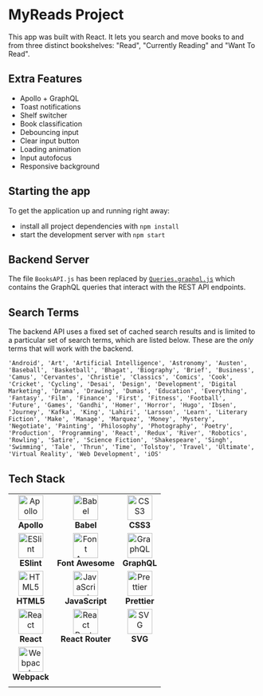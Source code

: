 # MyReads Project

This app was built with React. It lets you search and move books to and from three distinct bookshelves: "Read", "Currently Reading" and "Want To Read".

## Extra Features

* Apollo + GraphQL
* Toast notifications
* Shelf switcher
* Book classification
* Debouncing input
* Clear input button
* Loading animation
* Input autofocus
* Responsive background

## Starting the app

To get the application up and running right away:

* install all project dependencies with `npm install`
* start the development server with `npm start`

## Backend Server

The file `BooksAPI.js` has been replaced by [`Queries.graphql.js`](src/utils/Queries.graphql.js) which contains the GraphQL queries that interact with the REST API endpoints.

## Search Terms

The backend API uses a fixed set of cached search results and is limited to a particular set of search terms, which are listed below. These are the _only_ terms that will work with the backend.

```
'Android', 'Art', 'Artificial Intelligence', 'Astronomy', 'Austen', 'Baseball', 'Basketball', 'Bhagat', 'Biography', 'Brief', 'Business', 'Camus', 'Cervantes', 'Christie', 'Classics', 'Comics', 'Cook', 'Cricket', 'Cycling', 'Desai', 'Design', 'Development', 'Digital Marketing', 'Drama', 'Drawing', 'Dumas', 'Education', 'Everything', 'Fantasy', 'Film', 'Finance', 'First', 'Fitness', 'Football', 'Future', 'Games', 'Gandhi', 'Homer', 'Horror', 'Hugo', 'Ibsen', 'Journey', 'Kafka', 'King', 'Lahiri', 'Larsson', 'Learn', 'Literary Fiction', 'Make', 'Manage', 'Marquez', 'Money', 'Mystery', 'Negotiate', 'Painting', 'Philosophy', 'Photography', 'Poetry', 'Production', 'Programming', 'React', 'Redux', 'River', 'Robotics', 'Rowling', 'Satire', 'Science Fiction', 'Shakespeare', 'Singh', 'Swimming', 'Tale', 'Thrun', 'Time', 'Tolstoy', 'Travel', 'Ultimate', 'Virtual Reality', 'Web Development', 'iOS'
```

## Tech Stack

||||
:---:|:---:|:---:|
<img src="https://cdn.svgporn.com/logos/apollostack.svg" alt="Apollo" title="Apollo" height="50px"/><br>**Apollo**|<img src="https://cdn.svgporn.com/logos/babel.svg" alt="Babel" title="Babel" height="50px"/><br>**Babel**|<img src="https://cdn.svgporn.com/logos/css-3.svg" alt="CSS3" title="CSS3" height="50px"/><br>**CSS3**
<img src="https://cdn.svgporn.com/logos/eslint.svg" alt="ESlint" title="ESlint" height="50px"/><br>**ESlint**|<img src="https://cdn.svgporn.com/logos/font-awesome.svg" alt="Font Awesome" title="Font Awesome" height="50px"/><br>**Font Awesome**|<img src="https://cdn.svgporn.com/logos/graphql.svg" alt="GraphQL" title="GraphQL" height="50px"/><br>**GraphQL**
<img src="https://cdn.svgporn.com/logos/html-5.svg" alt="HTML5" title="HTML5" height="50px"/><br>**HTML5**|<img src="https://cdn.svgporn.com/logos/javascript.svg" alt="JavaScript" title="JavaScript" height="50px"/><br>**JavaScript**|<img src="https://cdn.svgporn.com/logos/prettier.svg" alt="Prettier" title="Prettier" height="50px"/><br>**Prettier**
<img src="https://cdn.svgporn.com/logos/react.svg" alt="React" title="React" height="50px"/><br>**React**|<img src="https://cdn.svgporn.com/logos/react-router.svg" alt="React Router" title="React Router" height="50px"/><br>**React Router**|<img src="https://cdn.svgporn.com/logos/svg.svg" alt="SVG" title="SVG" height="50px"/><br>**SVG**
<img src="https://cdn.svgporn.com/logos/webpack.svg" alt="Webpack" title="Webpack" height="50px"/><br>**Webpack**||
||